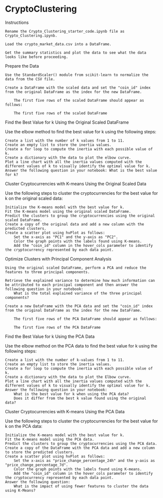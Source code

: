 # CryptoClustering
Instructions

    Rename the Crypto_Clustering_starter_code.ipynb file as Crypto_Clustering.ipynb.

    Load the crypto_market_data.csv into a DataFrame.

    Get the summary statistics and plot the data to see what the data looks like before proceeding.

Prepare the Data

    Use the StandardScaler() module from scikit-learn to normalize the data from the CSV file.

    Create a DataFrame with the scaled data and set the "coin_id" index from the original DataFrame as the index for the new DataFrame.

        The first five rows of the scaled DataFrame should appear as follows:

        The first five rows of the scaled DataFrame

Find the Best Value for k Using the Original Scaled DataFrame

Use the elbow method to find the best value for k using the following steps:

    Create a list with the number of k values from 1 to 11.
    Create an empty list to store the inertia values.
    Create a for loop to compute the inertia with each possible value of k.
    Create a dictionary with the data to plot the elbow curve.
    Plot a line chart with all the inertia values computed with the different values of k to visually identify the optimal value for k.
    Answer the following question in your notebook: What is the best value for k?

Cluster Cryptocurrencies with K-means Using the Original Scaled Data

Use the following steps to cluster the cryptocurrencies for the best value for k on the original scaled data:

    Initialize the K-means model with the best value for k.
    Fit the K-means model using the original scaled DataFrame.
    Predict the clusters to group the cryptocurrencies using the original scaled DataFrame.
    Create a copy of the original data and add a new column with the predicted clusters.
    Create a scatter plot using hvPlot as follows:
        Set the x-axis as "PC1" and the y-axis as "PC2".
        Color the graph points with the labels found using K-means.
        Add the "coin_id" column in the hover_cols parameter to identify the cryptocurrency represented by each data point.

Optimize Clusters with Principal Component Analysis

    Using the original scaled DataFrame, perform a PCA and reduce the features to three principal components.

    Retrieve the explained variance to determine how much information can be attributed to each principal component and then answer the following question in your notebook:
        What is the total explained variance of the three principal components?

    Create a new DataFrame with the PCA data and set the "coin_id" index from the original DataFrame as the index for the new DataFrame.

        The first five rows of the PCA DataFrame should appear as follows:

        The first five rows of the PCA DataFrame

Find the Best Value for k Using the PCA Data

Use the elbow method on the PCA data to find the best value for k using the following steps:

    Create a list with the number of k-values from 1 to 11.
    Create an empty list to store the inertia values.
    Create a for loop to compute the inertia with each possible value of k.
    Create a dictionary with the data to plot the Elbow curve.
    Plot a line chart with all the inertia values computed with the different values of k to visually identify the optimal value for k.
    Answer the following question in your notebook:
        What is the best value for k when using the PCA data?
        Does it differ from the best k value found using the original data?

Cluster Cryptocurrencies with K-means Using the PCA Data

Use the following steps to cluster the cryptocurrencies for the best value for k on the PCA data:

    Initialize the K-means model with the best value for k.
    Fit the K-means model using the PCA data.
    Predict the clusters to group the cryptocurrencies using the PCA data.
    Create a copy of the DataFrame with the PCA data and add a new column to store the predicted clusters.
    Create a scatter plot using hvPlot as follows:
        Set the x-axis as "price_change_percentage_24h" and the y-axis as "price_change_percentage_7d".
        Color the graph points with the labels found using K-means.
        Add the "coin_id" column in the hover_cols parameter to identify the cryptocurrency represented by each data point.
    Answer the following question:
        What is the impact of using fewer features to cluster the data using K-Means?
